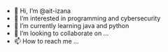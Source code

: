 - 👋 Hi, I’m @ait-izana
- 👀 I’m interested in programming and cybersecurity 
- 🌱 I’m currently learning java and python 
- 💞️ I’m looking to collaborate on ...
- 📫 How to reach me ...

<!---
ait-izana/ait-izana is a ✨ special ✨ repository because its `README.md` (this file) appears on your GitHub profile.
You can click the Preview link to take a look at your changes.
--->
